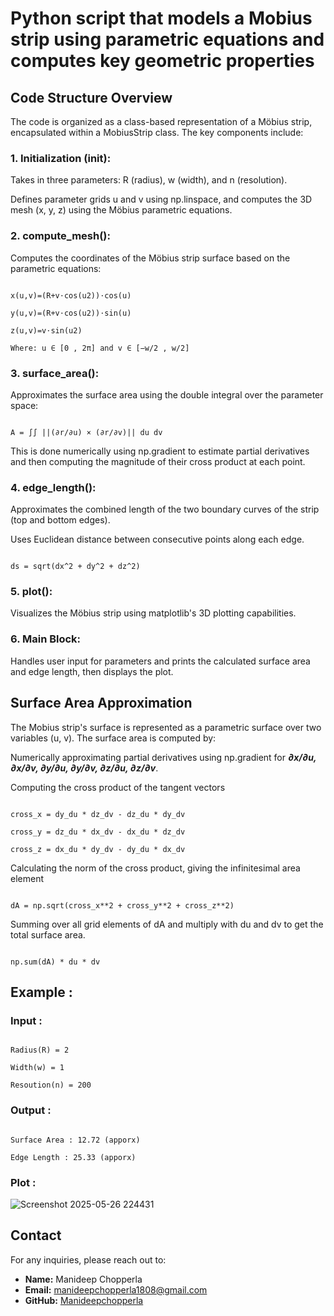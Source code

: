 # Python script that models a Mobius strip using parametric equations and computes key geometric properties

## Code Structure Overview
The code is organized as a class-based representation of a Möbius strip, encapsulated within a MobiusStrip class. The key components include:

### 1. Initialization (__init__):

  Takes in three parameters: R (radius), w (width), and n (resolution).
  
  Defines parameter grids u and v using np.linspace, and computes the 3D mesh (x, y, z) using the Möbius parametric equations.
  
  ### 2. compute_mesh():
  
  Computes the coordinates of the Möbius strip surface based on the parametric equations:
  
  ```

  ​x(u,v)=(R+v⋅cos⁡(u2))⋅cos⁡(u)
  
  y(u,v)=(R+v⋅cos⁡(u2))⋅sin⁡(u)
  
  z(u,v)=v⋅sin⁡(u2)
  
  Where: u ∈ [0 , 2π] and v ∈ [−w/2 , w/2]

  ```

 
### 3. surface_area():

Approximates the surface area using the double integral over the parameter space:
  ```

  A = ∫∫ ||(∂r/∂u) × (∂r/∂v)|| du dv 

  ```
This is done numerically using np.gradient to estimate partial derivatives and then computing the magnitude of their cross product at each point.

### 4. edge_length():

Approximates the combined length of the two boundary curves of the strip (top and bottom edges).

Uses Euclidean distance between consecutive points along each edge.
```

ds = sqrt(dx^2 + dy^2 + dz^2)

```

### 5. plot():

Visualizes the Möbius strip using matplotlib's 3D plotting capabilities.

### 6. Main Block:

Handles user input for parameters and prints the calculated surface area and edge length, then displays the plot.

## Surface Area Approximation
The Mobius strip's surface is represented as a parametric surface over two variables (u, v). The surface area is computed by:

Numerically approximating partial derivatives using np.gradient for ***∂x/∂u, ∂x/∂v, ∂y/∂u, ∂y/∂v, ∂z/∂u, ∂z/∂v***.

Computing the cross product of the tangent vectors 
```

cross_x = dy_du * dz_dv - dz_du * dy_dv

cross_y = dz_du * dx_dv - dx_du * dz_dv

cross_z = dx_du * dy_dv - dy_du * dx_dv

```

Calculating the norm of the cross product, giving the infinitesimal area element 

```

dA = np.sqrt(cross_x**2 + cross_y**2 + cross_z**2)

```

Summing over all grid elements of dA and multiply with du and dv to get the total surface area.

```

np.sum(dA) * du * dv

```

## Example :

  ### Input : 
  ```
  
  Radius(R) = 2

  Width(w) = 1

  Resoution(n) = 200
  
  ```

  ### Output : 

  ```

  Surface Area : 12.72 (apporx)

  Edge Length : 25.33 (apporx)

  ```
  ### Plot : 
![Screenshot 2025-05-26 224431](https://github.com/user-attachments/assets/1cbc7896-c5ba-4c99-bd14-601bdff9b44c)




## Contact

For any inquiries, please reach out to:

- **Name:** Manideep Chopperla
- **Email:** [manideepchopperla1808@gmail.com](mailto:manideepchopperla1808@gmail.com)
- **GitHub:** [Manideepchopperla](https://github.com/Manideepchopperla)

